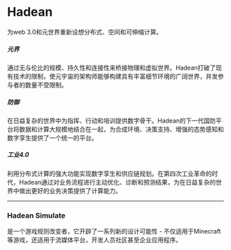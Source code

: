 # 

# Hadean


为web 3.0和元世界重新设想分布式、空间和可伸缩计算。 

##### 元界

通过无与伦比的规模、持久性和连接性来桥接物理和虚拟世界。Hadean打破了现有技术的限制，使元宇宙的架构师能够构建具有丰富细节环境的广阔世界，并发参与者的数量不受限制。

##### 防御

在日益复杂的世界中为指挥、行动和培训提供数字骨干。Hadean的下一代国防平台将数据和计算大规模地结合在一起，为合成环境、决策支持、增强的态势感知和数字孪生提供了一个统一的平台。

##### 工业4.0

利用分布式计算的强大功能实现数字孪生和供应链规划。在第四次工业革命的时代，Hadean通过对业务流程进行主动优化、诊断和预测结果，为在日益复杂的世界中做出更好的业务决策提供了计算能力。

---



### Hadean Simulate

是一个游戏规则改变者，它开辟了一系列新的设计可能性 - 不仅适用于Minecraft等游戏，还适用于流媒体平台，开发人员社区甚至企业应用程序。

